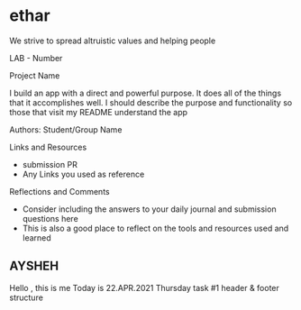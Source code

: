 # ethar
We strive to spread altruistic values and helping people

LAB - Number

Project Name

I build an app with a direct and powerful purpose. It does all of the things that it accomplishes well. I should describe the purpose and functionality so those that visit my README understand the app

Authors: Student/Group Name

Links and Resources

- submission PR
- Any Links you used as reference

Reflections and Comments

- Consider including the answers to your daily journal and submission questions here
- This is also a good place to reflect on the tools and resources used and learned

## AYSHEH ##
Hello , this is me 
Today is 22.APR.2021 Thursday
task #1 header & footer structure

